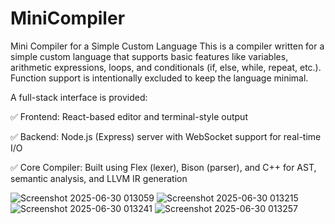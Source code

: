 ﻿# MiniCompiler
  Mini Compiler for a Simple Custom Language
This is a compiler written for a simple custom language that supports basic features like variables, arithmetic expressions, loops, and conditionals (if, else, while, repeat, etc.). Function support is intentionally excluded to keep the language minimal.

A full-stack interface is provided:

✅ Frontend: React-based editor and terminal-style output

✅ Backend: Node.js (Express) server with WebSocket support for real-time I/O

✅ Core Compiler: Built using Flex (lexer), Bison (parser), and C++ for AST, semantic analysis, and LLVM IR generation


![Screenshot 2025-06-30 013059](https://github.com/user-attachments/assets/b4faf42c-15fd-4c1d-aee8-a984349c151c)
![Screenshot 2025-06-30 013215](https://github.com/user-attachments/assets/085006eb-1a76-4a71-9922-7f367d0f3169)
![Screenshot 2025-06-30 013241](https://github.com/user-attachments/assets/223a4479-7a0b-43dc-9c31-0f74491636a2)
![Screenshot 2025-06-30 013257](https://github.com/user-attachments/assets/9d3fb577-3c23-46f0-8bc6-a7b886418705)



